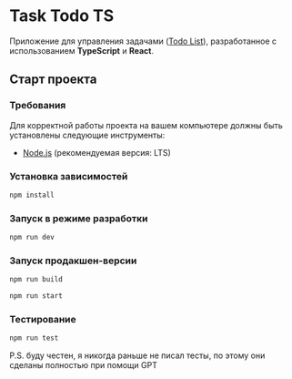 # Task Todo TS

Приложение для управления задачами ([Todo List](https://zhiga-noff.github.io/task-todo-ts/)), разработанное с
использованием **TypeScript** и **React**.

## Старт проекта

### Требования

Для корректной работы проекта на вашем компьютере должны быть установлены следующие инструменты:

- [Node.js](https://nodejs.org/en/) (рекомендуемая версия: LTS)

### Установка зависимостей

```bash
npm install
```

### Запуск в режиме разработки

```bash
npm run dev
 ```

### Запуск продакшен-версии

```bash
npm run build
 ```

```bash
npm run start
 ```

### Тестирование

```bash
npm run test
 ```

P.S. буду честен, я никогда раньше не писал тесты, по этому они сделаны полностью при помощи GPT